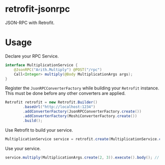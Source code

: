 # retrofit-jsonrpc

JSON-RPC with Retrofit.

# Usage

Declare your RPC Service.

```java
interface MultiplicationService {
    @JsonRPC("Arith.Multiply") @POST("/rpc")
    Call<Integer> multiply(@Body MultiplicationArgs args);
}
```

Register the `JsonRPCConverterFactory` while building your `Retrofit` instance.
This must be done before any other converters are applied.

```java
Retrofit retrofit = new Retrofit.Builder()
        .baseUrl("http://localhost:1234")
        .addConverterFactory(JsonRPCConverterFactory.create())
        .addConverterFactory(MoshiConverterFactory.create())
        .build();
```

Use Retrofit to build your service.

```java
MultiplicationService service = retrofit.create(MultiplicationService.class);
```

Use your service.

```java
service.multiply(MultiplicationArgs.create(2, 3)).execute().body(); // -> 6
```
